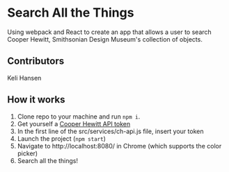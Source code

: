 Search All the Things
===

Using webpack and React to create an app that allows a user to search Cooper Hewitt, Smithsonian Design Museum's collection of objects.

## Contributors
Keli Hansen

## How it works
1. Clone repo to your machine and run ```npm i```.
1. Get yourself a [Cooper Hewitt API token](https://collection.cooperhewitt.org/api/oauth2/authenticate/like-magic/)
1. In the first line of the src/services/ch-api.js file, insert your token
1. Launch the project (```npm start```)
1. Navigate to http://localhost:8080/ in Chrome (which supports the color picker)
1. Search all the things!